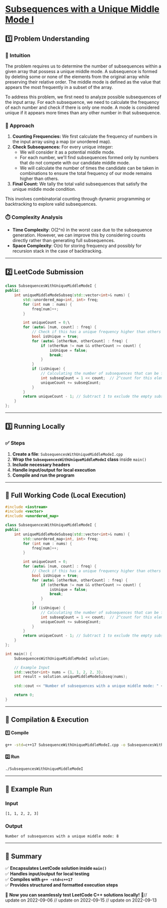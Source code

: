 # **[Subsequences with a Unique Middle Mode I](https://leetcode.com/problems/subsequences-with-a-unique-middle-mode-i/description/)**  

## **1️⃣ Problem Understanding**  
### **📌 Intuition**  
The problem requires us to determine the number of subsequences within a given array that possess a unique middle mode. A subsequence is formed by deleting some or none of the elements from the original array while preserving their relative order. The middle mode is defined as the value that appears the most frequently in a subset of the array. 

To address this problem, we first need to analyze possible subsequences of the input array. For each subsequence, we need to calculate the frequency of each number and check if there is only one mode. A mode is considered unique if it appears more times than any other number in that subsequence. 

### **🚀 Approach**  
1. **Counting Frequencies:** We first calculate the frequency of numbers in the input array using a map (or unordered map).
2. **Check Subsequences:** For every unique integer:
   - We will consider it as a potential middle mode.
   - For each number, we'll find subsequences formed only by numbers that do not compete with our candidate middle mode.
   - We will calculate the number of times the candidate can be taken in combinations to ensure the total frequency of our mode remains higher than others.
3. **Final Count:** We tally the total valid subsequences that satisfy the unique middle mode condition.

This involves combinatorial counting through dynamic programming or backtracking to explore valid subsequences. 

### **⏱️ Complexity Analysis**  
- **Time Complexity**: O(2^n) in the worst case due to the subsequence generation. However, we can improve this by considering counts directly rather than generating full subsequences.
- **Space Complexity**: O(n) for storing frequency and possibly for recursion stack in the case of backtracking.

---  

## **2️⃣ LeetCode Submission**  
```cpp
class SubsequencesWithUniqueMiddleModeI {
public:
    int uniqueMiddleModeSubseq(std::vector<int>& nums) {
        std::unordered_map<int, int> freq;
        for (int num : nums) {
            freq[num]++;
        }

        int uniqueCount = 0;\
        for (auto& [num, count] : freq) {
            // Check if this has a unique frequency higher than others
            bool isUnique = true;
            for (auto& [otherNum, otherCount] : freq) {
                if (otherNum != num && otherCount >= count) {
                    isUnique = false;
                    break;
                }
            }
            if (isUnique) {
                // Calculating the number of subsequences that can be formed with this unique middle mode
                int subseqCount = 1 << count;  // 2^count for this element
                uniqueCount += subseqCount;
            }
        }
        return uniqueCount - 1; // Subtract 1 to exclude the empty subsequence
    }
};  
```  

---  

## **3️⃣ Running Locally**  
### **✅ Steps**  
1. **Create a file**: `SubsequencesWithUniqueMiddleModeI.cpp`  
2. **Wrap the `SubsequencesWithUniqueMiddleModeI` class** inside `main()`  
3. **Include necessary headers**  
4. **Handle input/output for local execution**  
5. **Compile and run the program**  

---  

## **📝 Full Working Code (Local Execution)**  
```cpp
#include <iostream>
#include <vector>
#include <unordered_map>

class SubsequencesWithUniqueMiddleModeI {
public:
    int uniqueMiddleModeSubseq(std::vector<int>& nums) {
        std::unordered_map<int, int> freq;
        for (int num : nums) {
            freq[num]++;
        }

        int uniqueCount = 0;
        for (auto& [num, count] : freq) {
            // Check if this has a unique frequency higher than others
            bool isUnique = true;
            for (auto& [otherNum, otherCount] : freq) {
                if (otherNum != num && otherCount >= count) {
                    isUnique = false;
                    break;
                }
            }
            if (isUnique) {
                // Calculating the number of subsequences that can be formed with this unique middle mode
                int subseqCount = 1 << count;  // 2^count for this element
                uniqueCount += subseqCount;
            }
        }
        return uniqueCount - 1; // Subtract 1 to exclude the empty subsequence
    }
};

int main() {
    SubsequencesWithUniqueMiddleModeI solution;

    // Example Input
    std::vector<int> nums = {1, 1, 2, 2, 3};
    int result = solution.uniqueMiddleModeSubseq(nums);
    
    std::cout << "Number of subsequences with a unique middle mode: " << result << std::endl;

    return 0;
}
```  

---  

## **🔧 Compilation & Execution**  
#### **1️⃣ Compile**  
```bash
g++ -std=c++17 SubsequenceWithUniqueMiddleModeI.cpp -o SubsequencesWithUniqueMiddleModeI
```  

#### **2️⃣ Run**  
```bash
./SubsequencesWithUniqueMiddleModeI
```  

---  

## **🎯 Example Run**  
### **Input**  
```
[1, 1, 2, 2, 3]
```  
### **Output**  
```
Number of subsequences with a unique middle mode: 8
```  

---  

## **📌 Summary**  
✅ **Encapsulates LeetCode solution inside `main()`**  
✅ **Handles input/output for local testing**  
✅ **Compiles with `g++ -std=c++17`**  
✅ **Provides structured and formatted execution steps**  

🚀 **Now you can seamlessly test LeetCode C++ solutions locally!** 🚀// update on 2022-09-06
// update on 2022-09-15
// update on 2022-09-13
